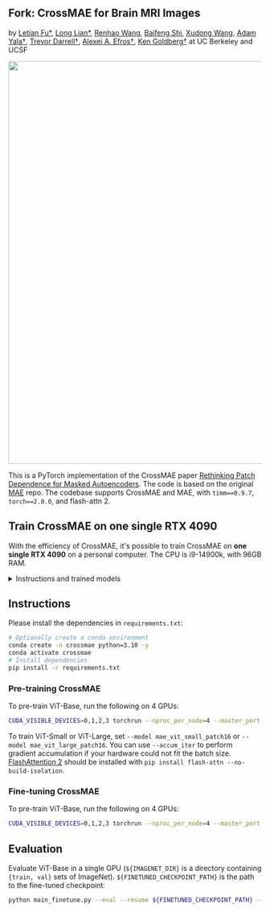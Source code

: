 ## Fork: CrossMAE for Brain MRI Images
by <a href="https://max-fu.github.io">Letian Fu*</a>, <a href="https://tonylian.com">Long Lian*</a>, <a href="https://renwang435.github.io">Renhao Wang</a>, <a href="https://bfshi.github.io">Baifeng Shi</a>, <a href="https://people.eecs.berkeley.edu/~xdwang">Xudong Wang</a>, <a href="https://www.adamyala.org">Adam Yala†</a>, <a href="https://people.eecs.berkeley.edu/~trevor">Trevor Darrell†</a>, <a href="https://people.eecs.berkeley.edu/~efros">Alexei A. Efros†</a>, <a href="https://goldberg.berkeley.edu">Ken Goldberg†</a> at UC Berkeley and UCSF

<p align="center">
  <img src="https://crossmae.github.io/crossmae2.jpg" width="800">
</p>

This is a PyTorch implementation of the CrossMAE paper [Rethinking Patch Dependence for Masked Autoencoders](https://crossmae.github.io/). The code is based on the original [MAE](https://github.com/facebookresearch/mae) repo. The codebase supports CrossMAE and MAE, with `timm==0.9.7`, `torch==2.0.0`, and flash-attn 2.


## Train CrossMAE on **one single RTX 4090**
With the efficiency of CrossMAE, it's possible to train CrossMAE on **one single RTX 4090** on a personal computer. The CPU is i9-14900k, with 96GB RAM.

<details>
  <summary>Instructions and trained models</summary>

The training and fine-tuning command (with `${IMAGENET_DIR}` the directory for imagenet, ViT-S as an example):
```sh
CUDA_VISIBLE_DEVICES=0 OMP_NUM_THREADS=1 torchrun --nproc_per_node=1 --master_port 2780 main_pretrain.py --batch_size 512 --accum_iter 8 --model mae_vit_small_patch16 --norm_pix_loss --blr 1.5e-4 --weight_decay 0.05 --data_path ${IMAGENET_DIR} --num_workers 16 --multi_epochs_dataloader --output_dir output/imagenet-crossmae-vits-pretrain-wfm-mr0.75-kmr0.25-dd12-ep800 --cross_mae --weight_fm --decoder_depth 12 --mask_ratio 0.75 --kept_mask_ratio 0.75 --epochs 800 --warmup_epochs 40 --use_input

CUDA_VISIBLE_DEVICES=0 OMP_NUM_THREADS=1 torchrun --nproc_per_node=1 --master_port 2860 main_finetune.py --batch_size 512 --accum_iter 2 --model vit_small_patch16 --finetune output/imagenet-crossmae-vits-pretrain-wfm-mr0.75-kmr0.25-dd12-ep800/checkpoint.pth --epoch 100 --blr 5e-4 --layer_decay 0.65 --weight_decay 0.05 --drop_path 0.1 --reprob 0.25 --mixup 0.8 --cutmix 1.0 --dist_eval --data_path ${IMAGENET_DIR} --num_workers 12 --output_dir output/imagenet-crossmae-vits-finetune-wfm-mr0.75-kmr0.25-dd12-ep800 --multi_epochs_dataloader
# Reference results:
# * Acc@1 79.462 Acc@5 94.864 loss 0.907
```

<table>
<tbody>
  <!-- START TABLE -->
  <!-- TABLE HEADER -->
  <tr valign="bottom">
    <th align="left">pretrained checkpoint</th>
    <th align="left">fine-tuned checkpoint</th>
    <th align="left">reference ImageNet accuracy</th>
  </tr>
  <!-- TABLE BODY -->
  <tr>
    <td align="center"><a href='https://huggingface.co/longlian/CrossMAE/resolve/main/vits-mr0.75-kmr0.25-dd12/imagenet-mae-cross-vits-pretrain-wfm-mr0.75-kmr0.75-dd12-ep800-ui.pth?download=true'>download</a></td>
    <td align="center"><a href='https://huggingface.co/longlian/CrossMAE/resolve/main/vits-mr0.75-kmr0.25-dd12/imagenet-mae-cross-vits-finetune-wfm-mr0.75-kmr0.75-dd12-ep800-ui.pth?download=true'>download</a></td>
    <td align="center">79.462</td>
  </tr>
</tbody>
</table>

</details>

## Instructions
Please install the dependencies in `requirements.txt`:
```sh
# Optionally create a conda environment
conda create -n crossmae python=3.10 -y
conda activate crossmae
# Install dependencies
pip install -r requirements.txt
```

### Pre-training CrossMAE
To pre-train ViT-Base, run the following on 4 GPUs:
```sh
CUDA_VISIBLE_DEVICES=0,1,2,3 torchrun --nproc_per_node=4 --master_port 1234 main_pretrain.py --batch_size 1024 --model mae_vit_base_patch16 --norm_pix_loss --blr 1.5e-4 --weight_decay 0.05 --data_path ${IMAGENET_DIR} --num_workers 20 --enable_flash_attention2 --multi_epochs_dataloader --output_dir output/imagenet-crossmae-vitb-pretrain-wfm-mr0.75-kmr0.25-dd12-ep800 --cross_mae --weight_fm --decoder_depth 12 --mask_ratio 0.75 --kept_mask_ratio 0.25 --epochs 800 --warmup_epochs 40 --use_input
```

To train ViT-Small or ViT-Large, set `--model mae_vit_small_patch16` or `--model mae_vit_large_patch16`. You can use `--accum_iter` to perform gradient accumulation if your hardware could not fit the batch size. [FlashAttention 2](https://github.com/Dao-AILab/flash-attention) should be installed with `pip install flash-attn --no-build-isolation`.

### Fine-tuning CrossMAE
To pre-train ViT-Base, run the following on 4 GPUs:
```sh
CUDA_VISIBLE_DEVICES=0,1,2,3 torchrun --nproc_per_node=4 --master_port 1234 main_finetune.py --batch_size 256 --model vit_base_patch16 --finetune output/imagenet-crossmae-vitb-pretrain-wfm-mr0.75-kmr0.25-dd12-ep800/checkpoint.pth --epoch 100 --blr 5e-4 --layer_decay 0.65 --weight_decay 0.05 --drop_path 0.1 --reprob 0.25 --mixup 0.8 --cutmix 1.0 --dist_eval --data_path ${IMAGENET_DIR} --output_dir output/imagenet-crossmae-vitb-finetune-wfm-mr0.75-kmr0.25-dd12-ep800 --enable_flash_attention2 --multi_epochs_dataloader
```

## Evaluation
Evaluate ViT-Base in a single GPU (`${IMAGENET_DIR}` is a directory containing `{train, val}` sets of ImageNet). `${FINETUNED_CHECKPOINT_PATH}` is the path to the fine-tuned checkpoint:
```sh
python main_finetune.py --eval --resume ${FINETUNED_CHECKPOINT_PATH} --model vit_base_patch16 --batch_size 16 --data_path ${IMAGENET_DIR}
```
